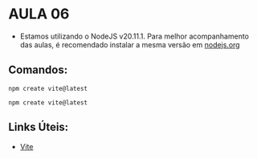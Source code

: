 # AULA 06

- Estamos utilizando o NodeJS v20.11.1. Para melhor acompanhamento das aulas, é recomendado instalar a mesma versão em [nodejs.org](https://nodejs.org/en/)

## Comandos:

```
npm create vite@latest
```

```
npm create vite@latest
```


## Links Úteis:

- [Vite](https://vitejs.dev/)
